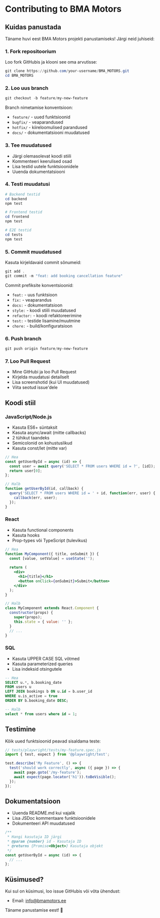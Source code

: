 # Contributing to BMA Motors

## Kuidas panustada

Täname huvi eest BMA Motors projekti panustamiseks! Järgi neid juhiseid:

### 1. Fork repositoorium

Loo fork GitHubis ja klooni see oma arvutisse:

```powershell
git clone https://github.com/your-username/BMA_MOTORS.git
cd BMA_MOTORS
```

### 2. Loo uus branch

```powershell
git checkout -b feature/my-new-feature
```

Branch nimetamise konventsioon:
- `feature/` - uued funktsioonid
- `bugfix/` - veaparandused
- `hotfix/` - kiireloomulised parandused
- `docs/` - dokumentatsiooni muudatused

### 3. Tee muudatused

- Järgi olemasolevat koodi stiili
- Kommenteeri keerulised osad
- Lisa testid uutele funktsioonidele
- Uuenda dokumentatsiooni

### 4. Testi muudatusi

```powershell
# Backend testid
cd backend
npm test

# Frontend testid
cd frontend
npm test

# E2E testid
cd tests
npm test
```

### 5. Commit muudatused

Kasuta kirjeldavaid commit sõnumeid:

```powershell
git add .
git commit -m "feat: add booking cancellation feature"
```

Commit prefiksite konventsioonid:
- `feat:` - uus funktsioon
- `fix:` - veaparandus
- `docs:` - dokumentatsioon
- `style:` - koodi stiili muudatused
- `refactor:` - koodi refaktoreerimine
- `test:` - testide lisamine/muutmine
- `chore:` - build/konfiguratsioon

### 6. Push branch

```powershell
git push origin feature/my-new-feature
```

### 7. Loo Pull Request

- Mine GitHubi ja loo Pull Request
- Kirjelda muudatusi detailselt
- Lisa screenshotid (kui UI muudatused)
- Viita seotud issue'dele

## Koodi stiil

### JavaScript/Node.js

- Kasuta ES6+ süntaksit
- Kasuta async/await (mitte callbacks)
- 2 tühikut taandeks
- Semicolonid on kohustuslikud
- Kasuta const/let (mitte var)

```javascript
// Hea
const getUserById = async (id) => {
  const user = await query('SELECT * FROM users WHERE id = ?', [id]);
  return user[0];
};

// Halb
function getUserById(id, callback) {
  query('SELECT * FROM users WHERE id = ' + id, function(err, user) {
    callback(err, user);
  });
}
```

### React

- Kasuta functional components
- Kasuta hooks
- Prop-types või TypeScript (tulevikus)

```jsx
// Hea
function MyComponent({ title, onSubmit }) {
  const [value, setValue] = useState('');
  
  return (
    <div>
      <h1>{title}</h1>
      <button onClick={onSubmit}>Submit</button>
    </div>
  );
}

// Halb
class MyComponent extends React.Component {
  constructor(props) {
    super(props);
    this.state = { value: '' };
  }
  // ...
}
```

### SQL

- Kasuta UPPER CASE SQL võtmed
- Kasuta parameterized queries
- Lisa indeksid otsingutele

```sql
-- Hea
SELECT u.*, b.booking_date 
FROM users u
LEFT JOIN bookings b ON u.id = b.user_id
WHERE u.is_active = true
ORDER BY b.booking_date DESC;

-- Halb
select * from users where id = 1;
```

## Testimine

Kõik uued funktsioonid peavad sisaldama teste:

```javascript
// tests/playwright/tests/my-feature.spec.js
import { test, expect } from '@playwright/test';

test.describe('My Feature', () => {
  test('should work correctly', async ({ page }) => {
    await page.goto('/my-feature');
    await expect(page.locator('h1')).toBeVisible();
  });
});
```

## Dokumentatsioon

- Uuenda README.md kui vajalik
- Lisa JSDoc kommentaare funktsioonidele
- Dokumenteeri API muudatused

```javascript
/**
 * Hangi kasutaja ID järgi
 * @param {number} id - Kasutaja ID
 * @returns {Promise<Object>} Kasutaja objekt
 */
const getUserById = async (id) => {
  // ...
};
```

## Küsimused?

Kui sul on küsimusi, loo issue GitHubis või võta ühendust:
- Email: info@bmamotors.ee

Täname panustamise eest! 🙏
